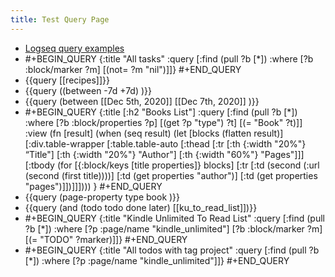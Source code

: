 ```yaml
---
title: Test Query Page
---
```


- [Logseq query examples](https://logseq.github.io/#/page/Queries)
-
  #+BEGIN_QUERY
  {:title "All tasks"
   :query [:find (pull ?b [*])
         :where
         [?b :block/marker ?m]
         [(not= ?m "nil")]]}
  #+END_QUERY
- {{query [[recipes]]}}
- {{query ((between -7d +7d) )}}
- {{query (between [[Dec 5th, 2020]] [[Dec 7th, 2020]] )}}
-
  #+BEGIN_QUERY
  {:title [:h2 "Books List"]
   :query [:find (pull ?b [*])
         :where
         [?b :block/properties ?p]
         [(get ?p "type") ?t]
         [(= "Book" ?t)]]
   :view (fn [result]
         (when (seq result)
           (let [blocks (flatten result)]
             [:div.table-wrapper
              [:table.table-auto
               [:thead
                [:tr
                 [:th {:width "20%"} “Title"]
                 [:th {:width "20%"} "Author"]
                 [:th {:width "60%"} "Pages"]]]
               [:tbody
                (for [{:block/keys [title properties]} blocks]
                  [:tr
                   [:td (second (:url (second (first title))))]
                   [:td (get properties "author")]
                   [:td (get properties "pages")]])]]])))
   }
  #+END_QUERY
- {{query (page-property type book )}}
- {{query (and (todo todo done later) [[ku_to_read_list]])}}
-
  #+BEGIN_QUERY
  {:title "Kindle Unlimited To Read List"
   :query [:find (pull ?b [*])
         :where
         [?p :page/name "kindle_unlimited"]
         [?b :block/marker ?m]
         [(= "TODO" ?marker)]]}
  #+END_QUERY
-
  #+BEGIN_QUERY
  {:title "All todos with tag project"
   :query [:find (pull ?b [*])
         :where
         [?p :page/name "kindle_unlimited"]]}
  #+END_QUERY